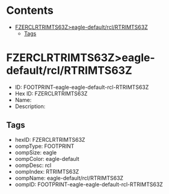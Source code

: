 



Contents
========

* [FZERCLRTRIMTS63Z>eagle-default/rcl/RTRIMTS63Z](#fzerclrtrimts63zeagle-defaultrclrtrimts63z)
	* [Tags](#tags)

# FZERCLRTRIMTS63Z>eagle-default/rcl/RTRIMTS63Z

- ID: FOOTPRINT-eagle-eagle-default-rcl-RTRIMTS63Z
- Hex ID: FZERCLRTRIMTS63Z
- Name: 
- Description: 

## Tags

- hexID: FZERCLRTRIMTS63Z
- oompType: FOOTPRINT
- oompSize: eagle
- oompColor: eagle-default
- oompDesc: rcl
- oompIndex: RTRIMTS63Z
- oompName: eagle-default/rcl/RTRIMTS63Z
- oompID: FOOTPRINT-eagle-eagle-default-rcl-RTRIMTS63Z
